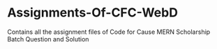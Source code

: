 # Assignments-Of-CFC-WebD
Contains all the assignment files of Code for Cause MERN Scholarship Batch Question and Solution 
